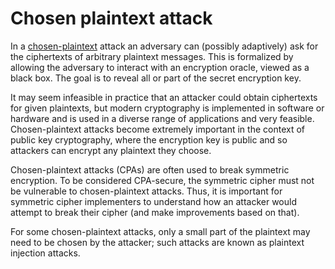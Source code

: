 # Chosen plaintext attack

In a [chosen-plaintext](https://github.com/tymyrddin/darkest-forest/blob/main/crypto-attacks/Chosen-plaintext-attack.md) attack an adversary can (possibly adaptively) ask for the ciphertexts of arbitrary plaintext messages. This is formalized by allowing the adversary to interact with an encryption oracle, viewed as a black box. The goal is to reveal all or part of the secret encryption key.

It may seem infeasible in practice that an attacker could obtain ciphertexts for given plaintexts, but modern cryptography is implemented in software or hardware and is used in a diverse range of applications and very feasible. Chosen-plaintext attacks become extremely important in the context of public key cryptography, where the encryption key is public and so attackers can encrypt any plaintext they choose.

Chosen-plaintext attacks (CPAs) are often used to break symmetric encryption. To be considered CPA-secure, the symmetric cipher must not be vulnerable to chosen-plaintext attacks. Thus, it is important for symmetric cipher implementers to understand how an attacker would attempt to break their cipher (and make improvements based on that).

For some chosen-plaintext attacks, only a small part of the plaintext may need to be chosen by the attacker; such attacks are known as plaintext injection attacks.
